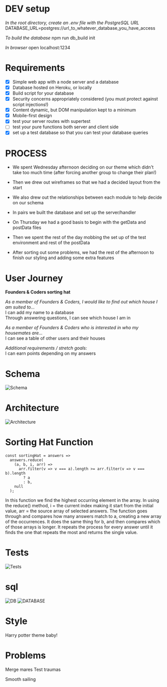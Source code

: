 
# DEV setup

*In the root directory, create an .env file with the PostgreSQL URL*
DATABASE_URL=postgres://url_to_whatever_database_you_have_access

*To build the database*
npm run db_build init

*In browser*
open localhost:1234

# Requirements

- [X] Simple web app with a node server and a database
- [X] Database hosted on Heroku, or locally
- [X] Build script for your database
- [X] Security concerns appropriately considered (you must protect against script injections!)
- [X] Content dynamic, but DOM manipulation kept to a minimum
- [X] Mobile-first design
- [X] test your server routes with supertest
- [ ] test your pure functions both server and client side
- [X] set up a test database so that you can test your database queries

# PROCESS

- We spent Wednesday afternoon deciding on our theme which didn't take too much time (after forcing another group to change their plan!)
- Then we drew out wireframes so that we had a decided layout from the start
- We also drew out the relationships between each module to help decide on our schema
- In pairs we built the database and set up the server/handler

- On Thursday we had a good basis to begin with the getData and postData files
- Then we spent the rest of the day mobbing the set up of the test environment and rest of the postData
- After sorting out some problems, we had the rest of the afternoon to finish our styling and adding some extra features

# User Journey

**Founders & Coders sorting hat**<br>

*As a member of Founders & Coders, I would like to find out which house I am suited to...*<br>
I can add my name to a database<br>
Through answering questions, I can see which house I am in<br>

*As a member of Founders & Coders who is interested in who my housemates are...*<br>
I can see a table of other users and their houses<br>

*Additional requirements / stretch goals:*<br>
I can earn points depending on my answers<br>

# Schema

![Schema](./public/image/schema.png)

# Architecture

![Architecture](./public/image/architecture.png)

# Sorting Hat Function

```
const sortingHat = answers =>
  answers.reduce(
    (a, b, i, arr) =>
      arr.filter(v => v === a).length >= arr.filter(v => v === b).length
        ? a
        : b,
    null
  );
```

In this function we find the highest occurring element in the array.
In using the reduce() method, i = the current index making it start from the initial value,
arr = the source array of selected answers.
The function goes through and compares how many answers match to a, creating a new array of the occurrences. It does the same thing for b, and then compares which of those arrays is longer.
It repeats the process for every answer until it finds the one that repeats the most and returns the single value.  

# Tests

![Tests](./public/image/tests.png)

# sql

![DB](./public/image/createdb.png)
![DATABASE](./public/image/terminaldb.png)

# Style

Harry potter theme baby!

# Problems

Merge mares
Test traumas

Smooth sailing
